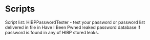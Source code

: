 # Scripts
Script list:
HIBPPasswordTester - test your password or password list delivered in file in Have I Been Pwned leaked password database if password is found in any of HIBP stored leaks.
